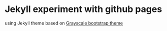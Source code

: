 Jekyll experiment with github pages
===================================

using Jekyll theme based on [Grayscale bootstrap theme ](http://ironsummitmedia.github.io/startbootstrap-grayscale/)
